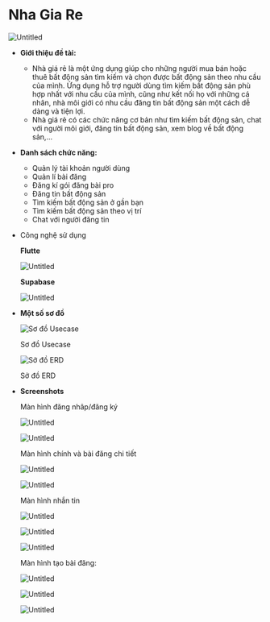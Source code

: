 # Nha Gia Re

![Untitled](images/Untitled.png)

- **Giới thiệu đề tài:**
    - Nhà giá rẻ là một ứng dụng giúp cho những người mua bán hoặc thuê bất động sản tìm kiếm và chọn được bất động sản theo nhu cầu của mình. Ứng dụng hỗ trợ người dùng tìm kiếm bất động sản phù hợp nhất với nhu cầu của mình, cũng như kết nối họ với những cá nhân, nhà môi giới có nhu cầu đăng tin bất động sản một cách dễ dàng và tiện lợi.
    - Nhà giá rẻ có các chức năng cơ bản như tìm kiếm bất động sản, chat với người môi giới, đăng tin bất động sản, xem blog về bất động sản,...
- **Danh sách chức năng:**
    - Quản lý tài khoản người dùng
    - Quản lí bài đăng
    - Đăng kí gói đăng bài pro
    - Đăng tin bất động sản
    - Tìm kiếm bất động sản ở gần bạn
    - Tìm kiếm bất động sản theo vị trí
    - Chat với người đăng tin
- Công nghệ sử dụng
    
    
    **Flutte**
    
    ![Untitled](images/Untitled%201.png)
    
    **Supabase**
    
    ![Untitled](images/Untitled%202.png)
    
- **Một số sơ đồ**
    
    ![Sơ đồ Usecase](images/Untitled%203.png)
    
    Sơ đồ Usecase
    
    ![Sở đồ ERD](images/Untitled%204.png)
    
    Sở đồ ERD
    
- **Screenshots**
    
    Màn hình đăng nhâp/đăng ký
    
    ![Untitled](images/Untitled%205.png)
    
    ![Untitled](images/Untitled%206.png)
    
    Màn hình chính và bài đăng chi tiết
    
    ![Untitled](images/Untitled%207.png)
    
    ![Untitled](images/Untitled%208.png)
    
    Màn hình nhắn tin
    
    ![Untitled](images/Untitled%209.png)
    
    ![Untitled](images/Untitled%2010.png)
    
    ![Untitled](images/Untitled%2011.png)
    
    Màn hình tạo bài đăng:
    
    ![Untitled](images/Untitled%2012.png)
    
    ![Untitled](images/Untitled%2013.png)
    
    ![Untitled](images/Untitled%2014.png)